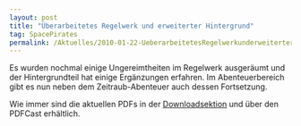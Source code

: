 ```yaml
---
layout: post
title: "Überarbeitetes Regelwerk und erweiterter Hintergrund"
tag: SpacePirates
permalink: /Aktuelles/2010-01-22-UeberarbeitetesRegelwerkunderweiterterHintergrund-spacepirates
---
```


Es wurden nochmal einige Ungereimtheiten im Regelwerk ausgeräumt und der Hintergrundteil hat einige Ergänzungen erfahren. Im Abenteuerbereich gibt es nun neben dem Zeitraub-Abenteuer auch dessen Fortsetzung.

Wie immer sind die aktuellen PDFs in der [Downloadsektion](https://spacepirates.jcgames.de/Publikationen/) und über den PDFCast erhältlich.
